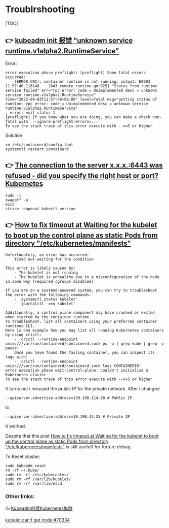 # Troublrshooting

[TOC]



## 👉 [kubeadm init 报错 ”unknown service runtime.v1alpha2.RuntimeService”](https://www.elastic.co/beats/filebeat)

Error:

```shell
error execution phase preflight: [preflight] Some fatal errors occurred:
	[ERROR CRI]: container runtime is not running: output: E0903 11:57:40.116148    2843 remote_runtime.go:925] "Status from runtime service failed" err="rpc error: code = Unimplemented desc = unknown service runtime.v1alpha2.RuntimeService"
time="2022-09-03T11:57:40+08:00" level=fatal msg="getting status of runtime: rpc error: code = Unimplemented desc = unknown service runtime.v1alpha2.RuntimeService"
, error: exit status 1
[preflight] If you know what you are doing, you can make a check non-fatal with `--ignore-preflight-errors=...`
To see the stack trace of this error execute with --v=5 or higher
```

Solution:

```shell
rm /etc/containerd/config.toml
systemctl restart containerd
```



## 👉 [The connection to the server x.x.x.:6443 was refused - did you specify the right host or port? Kubernetes](https://stackoverflow.com/questions/56737867/the-connection-to-the-server-x-x-x-6443-was-refused-did-you-specify-the-right)

```shell
sudo -i
swapoff -a
exit
strace -eopenat kubectl version
```



## 👉 [How to fix timeout at Waiting for the kubelet to boot up the control plane as static Pods from directory "/etc/kubernetes/manifests"](https://stackoverflow.com/questions/57648829/how-to-fix-timeout-at-waiting-for-the-kubelet-to-boot-up-the-control-plane-as-st) 

```shell
Unfortunately, an error has occurred:
    timed out waiting for the condition

This error is likely caused by:
    - The kubelet is not running
    - The kubelet is unhealthy due to a misconfiguration of the node in some way (required cgroups disabled)

If you are on a systemd-powered system, you can try to troubleshoot the error with the following commands:
    - 'systemctl status kubelet'
    - 'journalctl -xeu kubelet'

Additionally, a control plane component may have crashed or exited when started by the container runtime.
To troubleshoot, list all containers using your preferred container runtimes CLI.
Here is one example how you may list all running Kubernetes containers by using crictl:
    - 'crictl --runtime-endpoint unix:///var/run/containerd/containerd.sock ps -a | grep kube | grep -v pause'
    Once you have found the failing container, you can inspect its logs with:
    - 'crictl --runtime-endpoint unix:///var/run/containerd/containerd.sock logs CONTAINERID'
error execution phase wait-control-plane: couldn't initialize a Kubernetes cluster
To see the stack trace of this error execute with --v=5 or higher
```

It turns out i misused the public IP for the private network. After i changed 

```shell
--apiserver-advertise-address=139.198.114.88 # Public IP
```

to 

```shell
--apiserver-advertise-address=10.190.43.25 # Private IP
```

It worked. 

Despite that this post [How to fix timeout at Waiting for the kubelet to boot up the control plane as static Pods from directory "/etc/kubernetes/manifests"](https://stackoverflow.com/questions/57648829/how-to-fix-timeout-at-waiting-for-the-kubelet-to-boot-up-the-control-plane-as-st)  is still usefulf for furture debug. 

To Reset cluster:

```shell
sudo kubeadm reset
rm -rf ~/.kube/
sudo rm -rf /etc/kubernetes/
sudo rm -rf /var/lib/kubelet/
sudo rm -rf /var/lib/etcd
```

### Other links:

👍 [Kubeadm创建Kubernetes集群](https://www.ityoudao.cn/posts/kubernetes-cluster-kubeadm/) 

[kubelet can't get node #70334](https://github.com/kubernetes/kubernetes/issues/70334)

